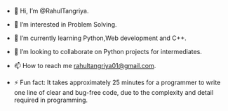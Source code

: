 - 👋 Hi, I’m @RahulTangriya.
- 👀 I’m interested in Problem Solving.
- 🌱 I’m currently learning Python,Web development and C++.
- 💞️ I’m looking to collaborate on Python projects for intermediates.
- 📫 How to reach me rahultangriya01@gmail.com.
 
- ⚡ Fun fact: It takes approximately 25 minutes for a programmer to write one line of clear and bug-free code, due to the complexity and detail required in programming.

<!---
Maadhavann/Maadhavann is a ✨ special ✨ repository because its `README.md` (this file) appears on your GitHub profile.
You can click the Preview link to take a look at your changes.
--->

